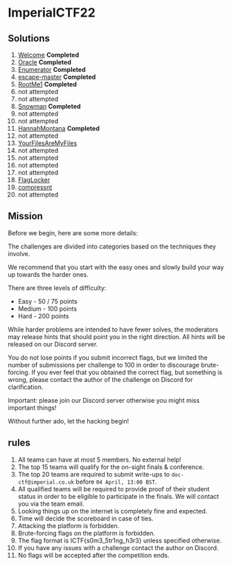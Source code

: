# ImperialCTF22

## Solutions




1. [Welcome](1-welcome/README.md) **Completed**
2. [Oracle](2-Oracle/README.md) **Completed**
3. [Enumerator](3-enumerator/README.md) **Completed**
4. [escape-master](4-escape-master/README.md) **Completed**
5. [RootMe1](5-RootMe1/README.md) **Completed**
6. not attempted
7. not attempted
8. [Snowman](8-Snowman/README.md) **Completed**
9. not attempted
10. not attempted
11. [HannahMontana](11-HannahMontana/README.md) **Completed**
12. not attempted
13. [YourFilesAreMyFiles](13-YourFilesAreMyFiles/README.md)
14. not attempted
15. not attempted
16. not attempted
17. not attempted
18. [FlagLocker](18-FlagLocker/README.md)
19. [compressnt](19-compressnt/README.md)
20. not attempted


## Mission

Before we begin, here are some more details:

The challenges are divided into categories based on the techniques they involve.

We recommend that you start with the easy ones and slowly build your way up towards the harder ones.

There are three levels of difficulty:

* Easy - 50 / 75 points
* Medium - 100 points
* Hard - 200 points

While harder problems are intended to have fewer solves, the moderators may release hints that should point you in the right direction. All hints will be released on our Discord server.

You do not lose points if you submit incorrect flags, but we limited the number of submissions per challenge to 100 in order to discourage brute-forcing. If you ever feel that you obtained the correct flag, but something is wrong, please contact the author of the challenge on Discord for clarification.

Important: please join our Discord server otherwise you might miss important things!

Without further ado, let the hacking begin!

## rules

1. All teams can have at most 5 members. No external help!
1. The top 15 teams will qualify for the on-sight finals & conference.
1. The top 20 teams are required to submit write-ups to `doc-ctf@imperial.co.uk` before `04 April, 13:00 BST`.
1. All qualified teams will be required to provide proof of their student status in order to be eligible to participate in the finals. We will contact you via the team email.
1. Looking things up on the internet is completely fine and expected.
1. Time will decide the scoreboard in case of ties.
1. Attacking the platform is forbidden.
1. Brute-forcing flags on the platform is forbidden.
1. The flag format is ICTF{s0m3_5tr1ng_h3r3} unless specified otherwise.
1. If you have any issues with a challenge contact the author on Discord.
1. No flags will be accepted after the competition ends.



